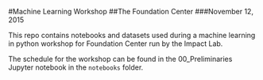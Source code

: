 #Machine Learning Workshop
##The Foundation Center
###November 12, 2015

This repo contains notebooks and datasets used during a machine learning in python workshop for Foundation Center run by the Impact Lab.

The schedule for the workshop can be found in the 00_Preliminaries Jupyter notebook in the `notebooks` folder.

